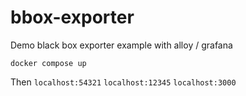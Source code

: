 # bbox-exporter

Demo black box exporter example with alloy / grafana

`docker compose up`

Then 
`localhost:54321`
`localhost:12345`
`localhost:3000`
